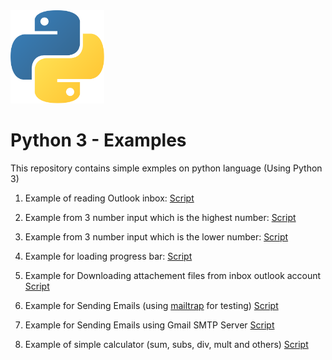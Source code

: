 <img src="./images/python_logo.png" width=150>

# Python 3 - Examples


This repository contains simple exmples on python language (Using Python 3)

1. Example of reading Outlook inbox: [Script](./read_email.py)

2. Example from 3 number input which is the highest number: [Script](./maxnumber.py)

3. Example from 3 number input which is the lower number: [Script](./minnumber.py)

4. Example for loading progress bar: [Script](./progress_bar.py)

5. Example for Downloading attachement files from inbox outlook account [Script](./download_email_v1.py)

6. Example for Sending Emails (using [mailtrap](https://mailtrap.io) for testing) [Script](./send_email_smtp.py)

7. Example for Sending Emails using Gmail SMTP Server [Script](./send_email_smtp_gmail_account.py)

8. Example of simple calculator (sum, subs, div, mult and others) [Script](./simple_calculator.py)
